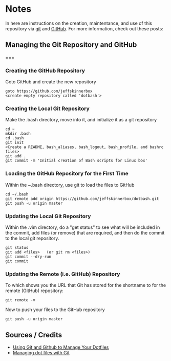 # Notes
In here are instructions on the creation, maintentance, and use of this repository
via [git][01] and [GitHub][02].  For more information, check out these posts:

## Managing the Git Repository and GitHub
===
### Creating the GitHub Repository
Goto GitHub and create the new repository

    goto https://github.com/jeffskinnerbox
    <create empty repository called 'dotbash'>

### Creating the Local Git Repository
Make the .bash directory, move into it, and initialize it as a git repository

    cd ~
    mkdir .bash
    cd .bash
    git init
    <Create a README, bash_aliases, bash_logout, bash_profile, and bashrc files>
    git add .
    git commit -m 'Initial creation of Bash scripts for Linux box'

### Loading the GitHub Repository for the First Time
Within the ~.bash directory, use git to load the files to GitHub

    cd ~/.bash
    git remote add origin https://github.com/jeffskinnerbox/dotbash.git
    git push -u origin master

### Updating the Local Git Repository
Within the .vim directory, do a "get status" to see what will be included in the commit,
add files (or remove) that are required, and then do the commit to the local git repository.

    git status
    git add <files>   (or git rm <files>)
    git commit --dry-run
    git commit

### Updating the Remote (i.e. GitHub) Repository
To which shows you the URL that Git has stored for the shortname to for
the remote (GitHub) repository:

    git remote -v

Now to push your files to the GitHub repository

    git push -u origin master

## Sources / Credits

* [Using Git and Github to Manage Your Dotfiles][03]
* [Managing dot files with Git][04]


[01]:http://git-scm.com/
[02]:https://github.com/
[03]:http://blog.smalleycreative.com/tutorials/using-git-and-github-to-manage-your-dotfiles/
[04]:http://blog.sanctum.geek.nz/managing-dot-files-with-git/
